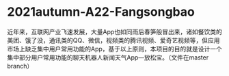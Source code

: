 # 2021autumn-A22-Fangsongbao
近年来，互联网产业飞速发展，大量App也如同雨后春笋般冒出来，诸如餐饮类的美团、饿了没，通讯类的QQ、微信，视频类的腾讯视频、爱奇艺视频等，但应用市场上缺乏集中用户常用功能的App，基于以上原则，本项目的目的就是设计一个集中部分用户常用功能的聊天机器人新闻天气App—放松宝。（文件在master branch）
